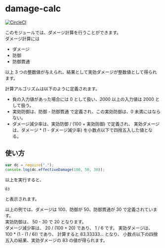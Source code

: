 # damage-calc

[![CircleCI](https://circleci.com/gh/leavleaf/damage-calc-4005-v2-yarn/tree/master.svg?style=svg)](https://circleci.com/gh/leavleaf/damage-calc-4005-v2-yarn/tree/master)

このモジュールでは、ダメージ計算を行うことができます。  
ダメージ計算には

- ダメージ
- 防御
- 防御貫通

以上 3 つの整数値が与えられ、結果として実効ダメージが整数値として得られます。

計算アルゴリズムは以下のように定義されます。

- 負の入力値があった場合には 0 として扱い、2000 以上の入力値は 2000 として扱う。
- 実効防御は、防御 - 防御貫通 で定義され、この実効防御は、0 未満にはならない。
- ダメージ減少率は、実効防御 / (100 + 実効防御) で定義され、
  実効ダメージは、ダメージ \* (1 - ダメージ減少率) を小数点以下で四捨五入した値となる。

## 使い方

```js
var dc = require(".");
console.log(dc.effectiveDamage(100, 50, 30));
```

以上を実行すると、

```
83
```

と表示されます。

以上の例では、ダメージは 100、防御が 50、防御貫通が 30 で定義されています。  
実効防御は、 50 - 30 で 20 となります。  
ダメージ減少率は、 20 / (100 + 20) であり、 1 / 6 です。
実効ダメージは、 100 \* (1 - (1 / 6)) であり、
計算すると 83.33333... となり、
小数点以下の四捨五入の結果、実効ダメージの 83 の値が得られます。
